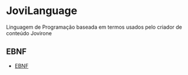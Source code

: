 # JoviLanguage
Linguagem de Programação baseada em termos usados pelo criador de conteúdo Jovirone

## EBNF 
* [EBNF](ebnf.md)
